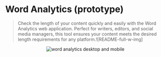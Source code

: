 ﻿# Word Analytics (prototype)

> Check the length of your content quickly and easily with the Word Analytics web application. 
> Perfect for writers, editors, and social media managers, this tool ensures your content meets the desired length requirements for any platform.![README-full-w-img]

<p align="center">
  <img src="https://github.com/vladfreishmidt/word_analytics_prototype/assets/34311507/f8e753b0-23c0-4495-a869-7d9af98da26b" alt="word analytics desktop and mobile" />
</p>

